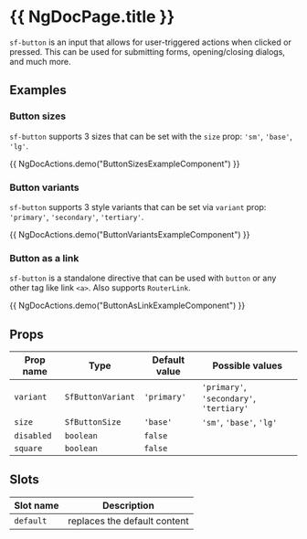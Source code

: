 # {{ NgDocPage.title }}

`sf-button` is an input that allows for user-triggered actions when clicked or pressed. This can be used for submitting forms, opening/closing dialogs, and much more.

## Examples

### Button sizes

`sf-button` supports 3 sizes that can be set with the `size` prop: `'sm'`, `'base'`, `'lg'`.

{{ NgDocActions.demo("ButtonSizesExampleComponent") }}

### Button variants

`sf-button` supports 3 style variants that can be set via `variant` prop: `'primary'`, `'secondary'`, `'tertiary'`.

{{ NgDocActions.demo("ButtonVariantsExampleComponent") }}

### Button as a link

`sf-button` is a standalone directive that can be used with `button` or any other tag like link `<a>`. Also supports `RouterLink`.

{{ NgDocActions.demo("ButtonAsLinkExampleComponent") }}

## Props

| Prop name  | Type              | Default value | Possible values                          |
| ---------- | ----------------- | ------------- | ---------------------------------------- |
| `variant`  | `SfButtonVariant` | `'primary'`   | `'primary'`, `'secondary'`, `'tertiary'` |
| `size`     | `SfButtonSize`    | `'base'`      | `'sm'`, `'base'`, `'lg'`                 |
| `disabled` | `boolean`         | `false`       |                                          |
| `square`   | `boolean`         | `false`       |                                          |

## Slots

| Slot name | Description                  |
| --------- | ---------------------------- |
| `default` | replaces the default content |

